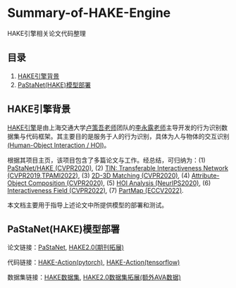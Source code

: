 # Summary-of-HAKE-Engine
HAKE引擎相关论文代码整理

## 目录
1. [HAKE引擎背景](#hake引擎背景)
2. [PaStaNet(HAKE)模型部署](#pastanethake模型部署)


## HAKE引擎背景
[HAKE引擎](http://hake-mvig.cn/home/)是由上海交通大学[卢策吾老师](https://www.mvig.org/)团队的[李永露老师](https://dirtyharrylyl.github.io/)主导开发的行为识别数据集与代码框架。其主要目的是服务于人的行为识别，具体为人与物体的交互识别[(Human-Object Interaction / HOI)](https://github.com/DirtyHarryLYL/HOI-Learning-List)。

根据其项目主页，该项目包含了多篇论文与工作。经总结，可归纳为：(1) [PaStaNet/HAKE (CVPR2020)](https://github.com/DirtyHarryLYL/HAKE), (2) [TIN: Transferable Interactiveness Network (CVPR2019,TPAMI2022)](https://github.com/DirtyHarryLYL/Transferable-Interactiveness-Network), (3) [2D-3D Matching (CVPR2020)](https://github.com/DirtyHarryLYL/DJ-RN), (4) [Attribute-Object Composition (CVPR2020)](https://github.com/DirtyHarryLYL/SymNet), (5) [HOI Analysis (NeurIPS2020)](https://github.com/DirtyHarryLYL/HAKE-Action-Torch/tree/IDN-(Integrating-Decomposing-Network)), (6) [Interactiveness Field (CVPR2022)](https://github.com/Foruck/Interactiveness-Field), (7) [PartMap (ECCV2022)](https://github.com/enlighten0707/Body-Part-Map-for-Interactiveness).

本文档主要用于指导上述论文中所提供模型的部署和测试。

## PaStaNet(HAKE)模型部署
论文链接：[PaStaNet](https://arxiv.org/abs/2004.00945), [HAKE2.0(期刊拓展)](https://arxiv.org/abs/2202.06851)

代码链接：[HAKE-Action(pytorch)](https://github.com/DirtyHarryLYL/HAKE-Action-Torch/tree/Activity2Vec), [HAKE-Action(tensorflow)](https://github.com/DirtyHarryLYL/HAKE-Action)

数据集链接：[HAKE数据集](https://github.com/DirtyHarryLYL/HAKE), [HAKE2.0数据集拓展(额外AVA数据)](https://github.com/DirtyHarryLYL/HAKE-AVA)





